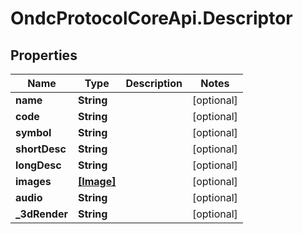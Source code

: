 # OndcProtocolCoreApi.Descriptor

## Properties
Name | Type | Description | Notes
------------ | ------------- | ------------- | -------------
**name** | **String** |  | [optional] 
**code** | **String** |  | [optional] 
**symbol** | **String** |  | [optional] 
**shortDesc** | **String** |  | [optional] 
**longDesc** | **String** |  | [optional] 
**images** | [**[Image]**](Image.md) |  | [optional] 
**audio** | **String** |  | [optional] 
**_3dRender** | **String** |  | [optional] 
